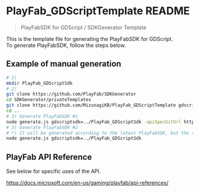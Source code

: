 # PlayFab_GDScriptTemplate README
> PlayFabSDK for GDScript / SDKGenerator Template

This is the template file for generating the PlayFabSDK for GDScript. <br />
To generate PlayFabSDK, follow the steps below.

## Example of manual generation
```bash
# 1)
mkdir PlayFab_GDScriptSdk
# 2)
git clone https://github.com/PlayFab/SDKGenerator
cd SDKGenerator/privateTemplates
git clone https://github.com/MizunagiKB/PlayFab_GDScriptTemplate gdscriptsdk
cd ..
# 3) Generate PlayFabSDK #1
node generate.js gdscriptsdk=../PlayFab_GDScriptSdk -apiSpecGitUrl https://raw.githubusercontent.com/MizunagiKB/API_Specs/master
# 3) Generate PlayFabSDK #2
# *) It will be generated according to the latest PlayFabSDK, but the sdkVersion will be blank.
node generate.js gdscriptsdk=../PlayFab_GDScriptSdk
```

## PlayFab API Reference

See below for specific uses of the API.

https://docs.microsoft.com/en-us/gaming/playfab/api-references/
